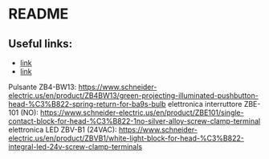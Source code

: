 # README

## Useful links:

* [link](https://itp.nyu.edu/physcomp/labs/motors-and-transistors/using-a-transistor-to-control-high-current-loads-with-an-arduino/)
* [link](https://electronics.stackexchange.com/questions/177439/basic-power-drive-12v-led-from-5v-raspberry-pi-output-no-12v-supply-available)


Pulsante ZB4-BW13: https://www.schneider-electric.us/en/product/ZB4BW13/green-projecting-illuminated-pushbutton-head-%C3%B822-spring-return-for-ba9s-bulb
elettronica interruttore ZBE-101 (NO): https://www.schneider-electric.us/en/product/ZBE101/single-contact-block-for-head-%C3%B822-1no-silver-alloy-screw-clamp-terminal
elettronica LED ZBV-B1 (24VAC): https://www.schneider-electric.us/en/product/ZBVB1/white-light-block-for-head-%C3%B822-integral-led-24v-screw-clamp-terminals